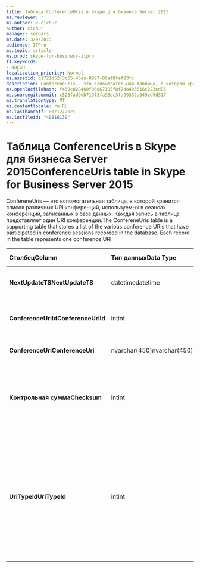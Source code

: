```yaml
---
title: Таблица ConferenceUris в Skype для бизнеса Server 2015
ms.reviewer: ''
ms.author: v-cichur
author: cichur
manager: serdars
ms.date: 3/9/2015
audience: ITPro
ms.topic: article
ms.prod: skype-for-business-itpro
f1.keywords:
- NOCSH
localization_priority: Normal
ms.assetid: b1721d52-3c65-45ea-8997-06af8fef93fc
description: ConfereneUris — это вспомогательная таблица, в которой хранится список различных URI конференций, используемых в сеансах конференций, записанных в базе данных. Каждая запись в таблице представляет один URI конференции.
ms.openlocfilehash: f439c828460f06067105f8f2da493616c223ed85
ms.sourcegitcommit: c528fad9db719f3fa96dc3fa99332a349cd9d317
ms.translationtype: MT
ms.contentlocale: ru-RU
ms.lasthandoff: 01/12/2021
ms.locfileid: "49816139"
---
```

# <a name="conferenceuris-table-in-skype-for-business-server-2015"></a><span data-ttu-id="8a746-104">Таблица ConferenceUris в Skype для бизнеса Server 2015</span><span class="sxs-lookup"><span data-stu-id="8a746-104">ConferenceUris table in Skype for Business Server 2015</span></span>
 
<span data-ttu-id="8a746-p102">ConfereneUris — это вспомогательная таблица, в которой хранится список различных URI конференций, используемых в сеансах конференций, записанных в базе данных. Каждая запись в таблице представляет один URI конференции.</span><span class="sxs-lookup"><span data-stu-id="8a746-p102">The ConfereneUris table is a supporting table that stores a list of the various conference URIs that have participated in conference sessions recorded in the database. Each record in the table represents one conference URI.</span></span>
  
|<span data-ttu-id="8a746-107">**Столбец**</span><span class="sxs-lookup"><span data-stu-id="8a746-107">**Column**</span></span>|<span data-ttu-id="8a746-108">**Тип данных**</span><span class="sxs-lookup"><span data-stu-id="8a746-108">**Data Type**</span></span>|<span data-ttu-id="8a746-109">**Ключ/индекс**</span><span class="sxs-lookup"><span data-stu-id="8a746-109">**Key/Index**</span></span>|<span data-ttu-id="8a746-110">**Details**</span><span class="sxs-lookup"><span data-stu-id="8a746-110">**Details**</span></span>|
|:-----|:-----|:-----|:-----|
|<span data-ttu-id="8a746-111">**NextUpdateTS**</span><span class="sxs-lookup"><span data-stu-id="8a746-111">**NextUpdateTS**</span></span> <br/> |<span data-ttu-id="8a746-112">datetime</span><span class="sxs-lookup"><span data-stu-id="8a746-112">datetime</span></span>  <br/> |<span data-ttu-id="8a746-113">Primary</span><span class="sxs-lookup"><span data-stu-id="8a746-113">Primary</span></span>  <br/> |<span data-ttu-id="8a746-114">Метка времени; для внутреннего использования.</span><span class="sxs-lookup"><span data-stu-id="8a746-114">Time stamp, Internal used.</span></span>  <br/> |
|<span data-ttu-id="8a746-115">**ConferenceUriId**</span><span class="sxs-lookup"><span data-stu-id="8a746-115">**ConferenceUriId**</span></span> <br/> |<span data-ttu-id="8a746-116">int</span><span class="sxs-lookup"><span data-stu-id="8a746-116">int</span></span>  <br/> |<span data-ttu-id="8a746-117">Primary</span><span class="sxs-lookup"><span data-stu-id="8a746-117">Primary</span></span>  <br/> |<span data-ttu-id="8a746-118">Уникальный номер, идентифицирующий этот URI конференции.</span><span class="sxs-lookup"><span data-stu-id="8a746-118">Unique number identifying this conference URI.</span></span>  <br/> |
|<span data-ttu-id="8a746-119">**ConferenceUri**</span><span class="sxs-lookup"><span data-stu-id="8a746-119">**ConferenceUri**</span></span> <br/> |<span data-ttu-id="8a746-120">nvarchar(450)</span><span class="sxs-lookup"><span data-stu-id="8a746-120">nvarchar(450)</span></span>  <br/> ||<span data-ttu-id="8a746-121">URI конференции.</span><span class="sxs-lookup"><span data-stu-id="8a746-121">Conference URI.</span></span>  <br/> |
|<span data-ttu-id="8a746-122">**Контрольная сумма**</span><span class="sxs-lookup"><span data-stu-id="8a746-122">**Checksum**</span></span> <br/> |<span data-ttu-id="8a746-123">int</span><span class="sxs-lookup"><span data-stu-id="8a746-123">int</span></span>  <br/> ||<span data-ttu-id="8a746-p103">Контрольная сумма ConferenceUri. Используется для повышения скорости поиска в базе данных.</span><span class="sxs-lookup"><span data-stu-id="8a746-p103">Checksum of ConferenceUri. Used to increases the speed of database searches.</span></span>  <br/> |
|<span data-ttu-id="8a746-126">**UriTypeId**</span><span class="sxs-lookup"><span data-stu-id="8a746-126">**UriTypeId**</span></span> <br/> |<span data-ttu-id="8a746-127">int</span><span class="sxs-lookup"><span data-stu-id="8a746-127">int</span></span>  <br/> |<span data-ttu-id="8a746-128">Внешняя</span><span class="sxs-lookup"><span data-stu-id="8a746-128">Foreign</span></span>  <br/> |<span data-ttu-id="8a746-129">Тип URI, например conf:chat для конференции обмена мгновенными сообщениями или conf:audio-video для аудио- и видеоконференции.</span><span class="sxs-lookup"><span data-stu-id="8a746-129">URI type, such as conf:chat for IM conference, or conf:audio-video for audio/video conference.</span></span> <span data-ttu-id="8a746-130">Дополнительные сведения см. в таблице [UriTypes.](uritypes.md)</span><span class="sxs-lookup"><span data-stu-id="8a746-130">See the [UriTypes table](uritypes.md) table for more information.</span></span> <br/> |
   

